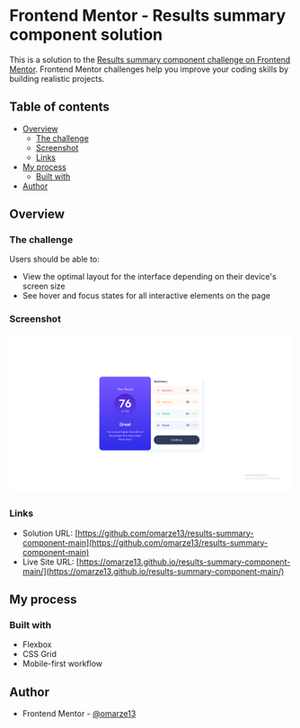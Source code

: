 # Frontend Mentor - Results summary component solution

This is a solution to the [Results summary component challenge on Frontend Mentor](https://www.frontendmentor.io/challenges/results-summary-component-CE_K6s0maV). Frontend Mentor challenges help you improve your coding skills by building realistic projects. 

## Table of contents

- [Overview](#overview)
  - [The challenge](#the-challenge)
  - [Screenshot](#screenshot)
  - [Links](#links)
- [My process](#my-process)
  - [Built with](#built-with)
- [Author](#author)

## Overview

### The challenge

Users should be able to:

- View the optimal layout for the interface depending on their device's screen size
- See hover and focus states for all interactive elements on the page

### Screenshot

![Screenshot](Screenshot.png)

### Links

- Solution URL: [https://github.com/omarze13/results-summary-component-main](https://github.com/omarze13/results-summary-component-main)
- Live Site URL: [https://omarze13.github.io/results-summary-component-main/](https://omarze13.github.io/results-summary-component-main/)

## My process

### Built with

- Flexbox
- CSS Grid
- Mobile-first workflow

## Author

- Frontend Mentor - [@omarze13](https://www.frontendmentor.io/profile/omarze13)
